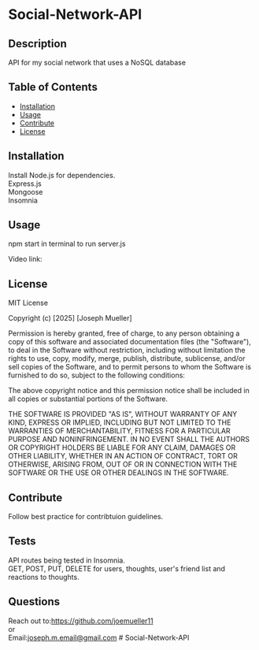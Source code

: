 # Social-Network-API

## Description
API for my social network that uses a NoSQL database


## Table of Contents
- [Installation](#installation)
- [Usage](#usage)
- [Contribute](#contribute)
- [License](#license)

## Installation
Install Node.js for dependencies. <br/>
Express.js<br/>
Mongoose<br/>
Insomnia

## Usage
npm start in terminal to run server.js

Video link: 

## License
MIT License

Copyright (c) [2025] [Joseph Mueller]

Permission is hereby granted, free of charge, to any person obtaining a copy
of this software and associated documentation files (the "Software"), to deal
in the Software without restriction, including without limitation the rights
to use, copy, modify, merge, publish, distribute, sublicense, and/or sell
copies of the Software, and to permit persons to whom the Software is
furnished to do so, subject to the following conditions:

The above copyright notice and this permission notice shall be included in all
copies or substantial portions of the Software.

THE SOFTWARE IS PROVIDED "AS IS", WITHOUT WARRANTY OF ANY KIND, EXPRESS OR
IMPLIED, INCLUDING BUT NOT LIMITED TO THE WARRANTIES OF MERCHANTABILITY,
FITNESS FOR A PARTICULAR PURPOSE AND NONINFRINGEMENT. IN NO EVENT SHALL THE
AUTHORS OR COPYRIGHT HOLDERS BE LIABLE FOR ANY CLAIM, DAMAGES OR OTHER
LIABILITY, WHETHER IN AN ACTION OF CONTRACT, TORT OR OTHERWISE, ARISING FROM,
OUT OF OR IN CONNECTION WITH THE SOFTWARE OR THE USE OR OTHER DEALINGS IN THE
SOFTWARE.

## Contribute
Follow best practice for contribtuion guidelines.

## Tests
API routes being tested in Insomnia.<br/>
GET, POST, PUT, DELETE for users, thoughts, user's friend list and reactions to thoughts.

## Questions 
Reach out to:https://github.com/joemueller11 <br/>
or <br/>
Email:joseph.m.email@gmail.com  # Social-Network-API
